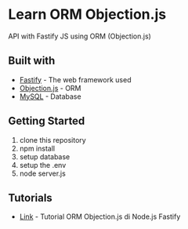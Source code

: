 # Learn ORM Objection.js

API with Fastify JS using ORM (Objection.js)

## Built with

* [Fastify](http://fastify.io/) - The web framework used
* [Objection.js](https://vincit.github.io/objection.js/) - ORM
* [MySQL](https://mysql.com/) - Database

## Getting Started

1. clone this repository
2. npm install
4. setup database
3. setup the .env
5. node server.js

## Tutorials
* [Link](https://kiddyxyz.medium.com/tutorial-orm-objection-js-di-node-js-fastify-db9c790d2c17) - Tutorial ORM Objection.js di Node.js Fastify